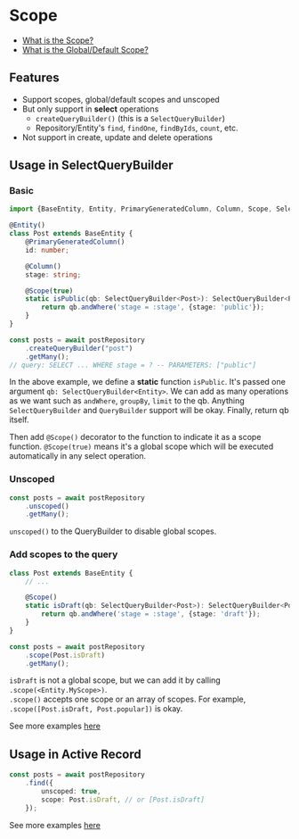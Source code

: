 # Scope

* [What is the Scope?](https://api.rubyonrails.org/classes/ActiveRecord/Scoping/Named/ClassMethods.html)
* [What is the Global/Default Scope?](https://apidock.com/rails/ActiveRecord/Base/default_scope/class)

## Features
- Support scopes, global/default scopes and unscoped
- But only support in **select** operations
  - `createQueryBuilder()` (this is a `SelectQueryBuilder`)
  - Repository/Entity's `find`, `findOne`, `findByIds`, `count`, etc.
- Not support in create, update and delete operations

## Usage in SelectQueryBuilder

### Basic

```typescript
import {BaseEntity, Entity, PrimaryGeneratedColumn, Column, Scope, SelectQueryBuilder} from "typeorm";

@Entity()
class Post extends BaseEntity {
    @PrimaryGeneratedColumn()
    id: number;

    @Column()
    stage: string;

    @Scope(true)
    static isPublic(qb: SelectQueryBuilder<Post>): SelectQueryBuilder<Post> {
        return qb.andWhere('stage = :stage', {stage: 'public'});
    }
}

const posts = await postRepository
    .createQueryBuilder("post")
    .getMany();
// query: SELECT ... WHERE stage = ? -- PARAMETERS: ["public"]
```
In the above example, we define a **static** function `isPublic`. It's passed one argument `qb: SelectQueryBuilder<Entity>`. We can add as many operations as we want such as `andWhere`, `groupBy`, `limit` to the qb. Anything `SelectQueryBuilder` and `QueryBuilder` support will be okay. Finally, return qb itself.

Then add `@Scope()` decorator to the function to indicate it as a scope function. `@Scope(true)` means it's a global scope which will be executed automatically in any select operation.

### Unscoped
```typescript
const posts = await postRepository
    .unscoped()
    .getMany();
```

`unscoped()` to the QueryBuilder to disable global scopes.

### Add scopes to the query
```typescript
class Post extends BaseEntity {
    // ...

    @Scope()
    static isDraft(qb: SelectQueryBuilder<Post>): SelectQueryBuilder<Post> {
        return qb.andWhere('stage = :stage', {stage: 'draft'});
    }
}

const posts = await postRepository
    .scope(Post.isDraft)
    .getMany();
```
`isDraft` is not a global scope, but we can add it by calling `.scope(<Entity.MyScope>)`.  
`.scope()` accepts one scope or an array of scopes. For example, `.scope([Post.isDraft, Post.popular])` is okay.


See more examples [here](../../typeorm/blob/master/test/functional/scopes/scope-query-builder.ts)

## Usage in Active Record

```typescript
const posts = await postRepository
    .find({
        unscoped: true,
        scope: Post.isDraft, // or [Post.isDraft]
    });
```
See more examples [here](/typeorm/blob/master/test/functional/scopes/scope-find.ts)